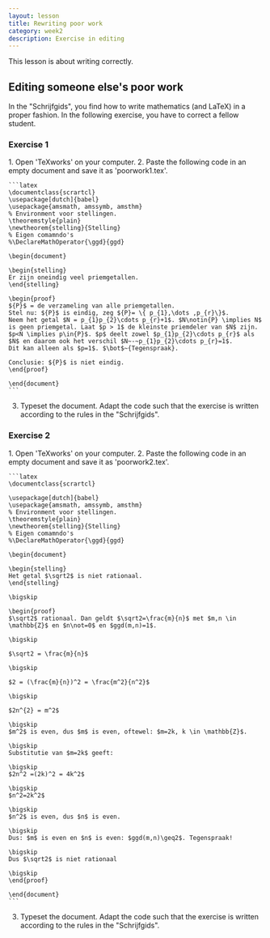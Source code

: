 ```yaml
---
layout: lesson
title: Rewriting poor work
category: week2
description: Exercise in editing
---
```

This lesson is about writing correctly.

Editing someone else's poor work
----------------------------------------------

In the "Schrijfgids", you find how to write mathematics (and LaTeX) in a proper fashion.
In the following exercise, you have to correct a fellow student.

<div class="panel panel-primary">
<h3 class="panel-heading panel-title"> Exercise 1 </h3>
<div class="panel-body">
1.  Open 'TeXworks' on your computer.
2.  Paste the following code in an empty document and save it as
    'poorwork1.tex'.

	```latex
	\documentclass{scrartcl}
	\usepackage[dutch]{babel}
	\usepackage{amsmath, amssymb, amsthm}
	% Environment voor stellingen.
	\theoremstyle{plain}
	\newtheorem{stelling}{Stelling}
	% Eigen comamndo's
	%\DeclareMathOperator{\ggd}{ggd}

	\begin{document}

	\begin{stelling}
	Er zijn oneindig veel priemgetallen.
	\end{stelling}

	\begin{proof}
	${P}$ = de verzameling van alle priemgetallen.
	Stel nu: ${P}$ is eindig, zeg ${P}= \{ p_{1},\dots ,p_{r}\}$.
	Neem het getal $N = p_{1}p_{2}\cdots p_{r}+1$. $N\notin{P} \implies N$ is geen priemgetal. Laat $p > 1$ de kleinste priemdeler van $N$ zijn.
	$p<N \implies p\in{P}$. $p$ deelt zowel $p_{1}p_{2}\cdots p_{r}$ als $N$ en daarom ook het verschil $N~-~p_{1}p_{2}\cdots p_{r}=1$.
	Dit kan alleen als $p=1$. $\bot$~{Tegenspraak}.

	Conclusie: ${P}$ is niet eindig.
	\end{proof}

	\end{document}
    ```

3. Typeset the document.
Adapt the code such that the exercise is written according to the rules in the "Schrijfgids".
</div> </div>

<div class="panel panel-primary">
<h3 class="panel-heading panel-title"> Exercise 2 </h3>
<div class="panel-body">
1.  Open 'TeXworks' on your computer.
2.  Paste the following code in an empty document and save it as
    'poorwork2.tex'.

	```latex
    \documentclass{scrartcl}

	\usepackage[dutch]{babel}
	\usepackage{amsmath, amssymb, amsthm}
	% Environment voor stellingen.
	\theoremstyle{plain}
	\newtheorem{stelling}{Stelling}
	% Eigen comamndo's
	%\DeclareMathOperator{\ggd}{ggd}

	\begin{document}

	\begin{stelling}
	Het getal $\sqrt2$ is niet rationaal.
	\end{stelling}

	\bigskip

	\begin{proof}
	$\sqrt2$ rationaal. Dan geldt $\sqrt2=\frac{m}{n}$ met $m,n \in \mathbb{Z}$ en $n\not=0$ en $ggd(m,n)=1$.

	\bigskip

	$\sqrt2 = \frac{m}{n}$

	\bigskip

	$2 = (\frac{m}{n})^2 = \frac{m^2}{n^2}$

	\bigskip

	$2n^{2} = m^2$

	\bigskip
	$m^2$ is even, dus $m$ is even, oftewel: $m=2k, k \in \mathbb{Z}$.

	\bigskip
	Substitutie van $m=2k$ geeft:

	\bigskip
	$2n^2 =(2k)^2 = 4k^2$

	\bigskip
	$n^2=2k^2$

	\bigskip
	$n^2$ is even, dus $n$ is even.

	\bigskip
	Dus: $m$ is even en $n$ is even: $ggd(m,n)\geq2$. Tegenspraak!

	\bigskip
	Dus $\sqrt2$ is niet rationaal

	\bigskip
	\end{proof}

	\end{document}
    ```

3. Typeset the document.
Adapt the code such that the exercise is written according to the rules in the "Schrijfgids".
</div> </div>
